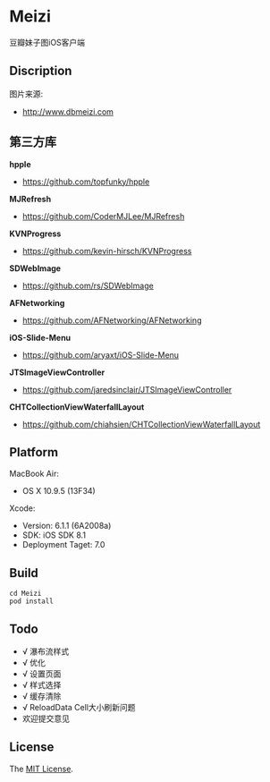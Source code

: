 Meizi
=====

豆瓣妹子图iOS客户端

Discription
---
图片来源:

- http://www.dbmeizi.com

第三方库
---
**hpple**
 
- https://github.com/topfunky/hpple

**MJRefresh**

- https://github.com/CoderMJLee/MJRefresh

**KVNProgress**

- https://github.com/kevin-hirsch/KVNProgress

**SDWebImage**

- https://github.com/rs/SDWebImage

**AFNetworking**

- https://github.com/AFNetworking/AFNetworking

**iOS-Slide-Menu**

- https://github.com/aryaxt/iOS-Slide-Menu

**JTSImageViewController**

- https://github.com/jaredsinclair/JTSImageViewController

**CHTCollectionViewWaterfallLayout**

- https://github.com/chiahsien/CHTCollectionViewWaterfallLayout

Platform
---
MacBook Air:

- OS X 10.9.5 (13F34)

Xcode:

- Version: 6.1.1 (6A2008a)
- SDK: iOS SDK 8.1
- Deployment Taget: 7.0

Build
---

```
cd Meizi
pod install
```


Todo
---

- √ 瀑布流样式
- √ 优化
- √ 设置页面
- √ 样式选择
- √ 缓存清除
- √ ReloadData Cell大小刷新问题
- 欢迎提交意见


## License

The [MIT License](LICENSE).

